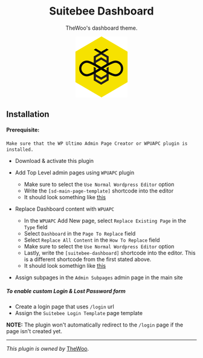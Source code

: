 <h1 align="center">
  Suitebee Dashboard
</h1>

<p align="center">
  TheWoo's dashboard theme.
</p>

<p align="center">
  <img src="/assets/images/suitebee-logo-wout-tagline.png" />
</p>

## Installation

<h4>Prerequisite:</h4>

```
Make sure that the WP Ultimo Admin Page Creator or WPUAPC plugin is installed.
```

- Download & activate this plugin

- Add Top Level admin pages using `WPUAPC` plugin
  - Make sure to select the `Use Normal Wordpress Editor` option
  - Write the `[sd-main-page-template]` shortcode into the editor
  - It should look something like [this](https://prnt.sc/qoy9h6)

- Replace Dashboard content with `WPUAPC`
  - In the `WPUAPC` Add New page, select `Replace Existing Page` in the `Type` field
  - Select `Dashboard` in the `Page To Replace` field
  - Select `Replace All Content` in the `How To Replace` field
  - Make sure to select the `Use Normal Wordpress Editor` option
  - Lastly, write the `[suitebee-dashboard]` shortcode into the editor. This is a different shortcode from the first stated above.
  - It should look somethign like [this](https://prnt.sc/qoz120)
  
- Assign subpages in the `Admin Subpages` admin page in the main site

<h5>To enable custom Login & Lost Password form</h5>

- Create a login page that uses `/login` url
- Assign the `Suitebee Login Template` page template


**NOTE:** The plugin won't automatically redirect to the `/login` page if the page isn't created yet.


___
*This plugin is owned by* [TheWoo](https://thewoo.com/).
